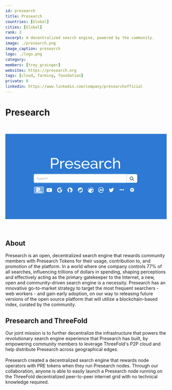 ```yaml
---
id: presearch
title: Presearch
countries: [Global]
cities: [Global]
rank: 3
excerpt: A decentralized search engine, powered by the community.
image: ./presearch.png
image_caption: presearch
logo: ./logo.png
category:
members: [trey_grainger]
websites: https://presearch.org
tags: [cloud, farming, foundation]
private: 0
linkedin: https://www.linkedin.com/company/presearchofficial
---
```


# Presearch

<br/>

![presearch](./presearch1.png)

<br/>

## About

Presearch is an open, decentralized search engine that rewards community members with Presearch Tokens for their usage, contribution to, and promotion of the platform. In a world where one company controls 77% of all searches, influencing trillions of dollars in spending, shaping perceptions and effectively acting as the primary gatekeeper to the Internet, a new, open and community-driven search engine is a necessity. Presearch has an innovative go-to-market strategy to target the most frequent searchers - web workers - and gain early adoption, on our way to releasing future versions of the open source platform that will utilize a blockchain-based index, curated by the community.

## Presearch and ThreeFold

Our joint mission is to further decentralize the infrastructure that powers the revolutionary search engine experience that Presearch has built, by empowering community members to leverage ThreeFold's P2P cloud and help distribute Presearch across geographical edges.
<br/>
<br/>
Presearch created a decentralized search engine that rewards node operators with PRE tokens when they run Presearch nodes. Through our collaboration, anyone is able to easily launch a Presearch node running on the ThreeFold decentralized peer-to-peer internet grid with no technical knowledge required. 
